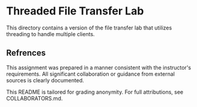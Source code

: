 # Threaded File Transfer Lab

This directory contains a version of the file transfer lab that utilizes
threading to handle multiple clients.

## Refrences

This assignment was prepared in a manner consistent with the instructor's
requirements. All significant collaboration or guidance from external sources
is clearly documented.

This README is tailored for grading anonymity. For full attributions, see
COLLABORATORS.md.

